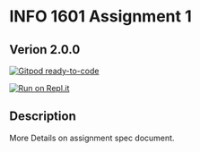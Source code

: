 # INFO 1601 Assignment 1

## Verion 2.0.0

[![Gitpod ready-to-code](https://img.shields.io/badge/Gitpod-ready--to--code-blue?logo=gitpod)](https://gitpod.io/#https://github.com/uwidcit/info1601a1)

[![Run on Repl.it](https://repl.it/badge/github/uwidcit/info1601a1)](https://repl.it/github/uwidcit/info1601a1)

## Description


More Details on assignment spec document.

